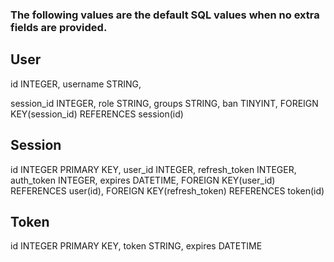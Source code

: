 ### The following values are the default SQL values when no extra fields are provided.

## User

id INTEGER,
username STRING,

<!-- secret STRING,
salt STRING, -->

session_id INTEGER,
role STRING,
groups STRING,
ban TINYINT,
FOREIGN KEY(session_id) REFERENCES session(id)

## Session

id INTEGER PRIMARY KEY,
user_id INTEGER,
refresh_token INTEGER,
auth_token INTEGER,
expires DATETIME,
FOREIGN KEY(user_id) REFERENCES user(id),
FOREIGN KEY(refresh_token) REFERENCES token(id)

## Token

id INTEGER PRIMARY KEY,
token STRING,
expires DATETIME
